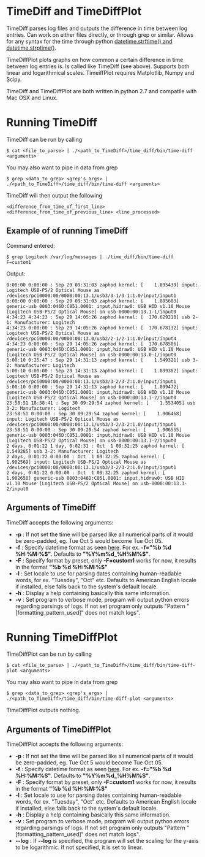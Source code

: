 TimeDiff and TimeDiffPlot
=========================

TimeDiff parses log files and outputs the difference in time between log entries. Can work on either files directly, or through grep or similar. Allows for any syntax for the time through python [datetime.strftime() and datetime.strptime()](https://docs.python.org/2/library/datetime.html#strftime-and-strptime-behavior "Syntax for entering time formats").

TimeDiffPlot plots graphs on how common a certain difference in time between log entries is. Is called like TimeDiff (see above). Supports both linear and logarithmical scales. TimeiffPlot requires Matplotlib, Numpy and Scipy.

TimeDiff and TimeDiffPlot are both written in python 2.7 and compatile with Mac OSX and Linux.

Running TimeDiff
================

TimeDiff can be run by calling

    $ cat <file_to_parse> | ./<path_to_TimeDiff>/time_diff/bin/time-diff <arguments>

You may also want to pipe in data from grep

    $ grep <data_to_grep> <grep's_args> | ./<path_to_TimeDiff>/time_diff/bin/time-diff <arguments>

TimeDiff will then output the following

    <difference_from_time_of_first_line> <difference_from_time_of_previous_line> <line_processed>

Example of of running TimeDiff
------------------------------

Command entered:

    $ grep Logitech /var/log/messages | ./time_diff/bin/time-diff F=custom1
    
Output:

    
    0:00:00 0:00:00 : Sep 29 09:31:03 zaphod kernel: [    1.895439] input: Logitech USB-PS/2 Optical Mouse as /devices/pci0000:00/0000:00:13.1/usb3/3-1/3-1:1.0/input/input1
    0:00:00 0:00:00 : Sep 29 09:31:03 zaphod kernel: [    1.895683] generic-usb 0003:046D:C051.0001: input,hidraw0: USB HID v1.10 Mouse [Logitech USB-PS/2 Optical Mouse] on usb-0000:00:13.1-1/input0
    4:34:23 4:34:23 : Sep 29 14:05:26 zaphod kernel: [  170.629218] usb 2-1: Manufacturer: Logitech
    4:34:23 0:00:00 : Sep 29 14:05:26 zaphod kernel: [  170.678132] input: Logitech USB-PS/2 Optical Mouse as /devices/pci0000:00/0000:00:13.0/usb2/2-1/2-1:1.0/input/input4
    4:34:23 0:00:00 : Sep 29 14:05:26 zaphod kernel: [  170.678506] generic-usb 0003:046D:C051.0001: input,hidraw0: USB HID v1.10 Mouse [Logitech USB-PS/2 Optical Mouse] on usb-0000:00:13.0-1/input0
    5:00:10 0:25:47 : Sep 29 14:31:13 zaphod kernel: [    1.549321] usb 3-2: Manufacturer: Logitech
    5:00:10 0:00:00 : Sep 29 14:31:13 zaphod kernel: [    1.899382] input: Logitech USB-PS/2 Optical Mouse as /devices/pci0000:00/0000:00:13.1/usb3/3-2/3-2:1.0/input/input1
    5:00:10 0:00:00 : Sep 29 14:31:13 zaphod kernel: [    1.899472] generic-usb 0003:046D:C051.0001: input,hidraw0: USB HID v1.10 Mouse [Logitech USB-PS/2 Optical Mouse] on usb-0000:00:13.1-2/input0
    23:58:51 18:58:41 : Sep 30 09:29:54 zaphod kernel: [    1.553405] usb 3-2: Manufacturer: Logitech
    23:58:51 0:00:00 : Sep 30 09:29:54 zaphod kernel: [    1.906468] input: Logitech USB-PS/2 Optical Mouse as /devices/pci0000:00/0000:00:13.1/usb3/3-2/3-2:1.0/input/input1
    23:58:51 0:00:00 : Sep 30 09:29:54 zaphod kernel: [    1.906555] generic-usb 0003:046D:C051.0001: input,hidraw0: USB HID v1.10 Mouse [Logitech USB-PS/2 Optical Mouse] on usb-0000:00:13.1-2/input0
    2 days, 0:01:22 1 day, 0:02:31 : Oct  1 09:32:25 zaphod kernel: [    1.549285] usb 3-2: Manufacturer: Logitech
    2 days, 0:01:22 0:00:00 : Oct  1 09:32:25 zaphod kernel: [    1.902569] input: Logitech USB-PS/2 Optical Mouse as /devices/pci0000:00/0000:00:13.1/usb3/3-2/3-2:1.0/input/input1
    2 days, 0:01:22 0:00:00 : Oct  1 09:32:25 zaphod kernel: [    1.902656] generic-usb 0003:046D:C051.0001: input,hidraw0: USB HID v1.10 Mouse [Logitech USB-PS/2 Optical Mouse] on usb-0000:00:13.1-2/input0

Arguments of TimeDiff
---------------------

TimeDiff accepts the following arguments:

* **-p** : If not set the time will be parsed like all numerical parts of it would be zero-padded, eg. Tue Oct 5 would become Tue Oct 05.
* **-f** : Specify datetime format as seen [here](https://docs.python.org/2/library/datetime.html#strftime-and-strptime-behavior "Syntax for entering time formats"). For ex. **-f="%b %d %H:%M:%S"**. Defaults to **"%Y%m%d_%H%M%S"**.
* **-F** : Specify format by preset, only **-F=custom1** works for now, it results in the format **"%b %d %H:%M:%S"**
* **-l** : Set locale to use for parsing dates containing human-readable words, for ex. "Tuesday", "Oct" etc. Defaults to American English locale if installed, else falls back to the system's default locale.
* **-h** : Display a help containing basically this same information.
* **-v** : Set program to verbose mode, program will output python errors regarding parsings of logs. If not set program only outputs "Pattern "[formatting_pattern_used]" does not match logs".

Running TimeDiffPlot
====================

TimeDiffPlot can be run by calling

    $ cat <file_to_parse> | ./<path_to_TimeDiff>/time_diff/bin/time-diff-plot <arguments>

You may also want to pipe in data from grep

    $ grep <data_to_grep> <grep's_args> | ./<path_to_TimeDiff>/time_diff/bin/time-diff-plot <arguments>

TimeDiffPlot outputs nothing.

Arguments of TimeDiffPlot
-------------------------

TimeDiffPlot accepts the following arguments:

* **-p**    : If not set the time will be parsed like all numerical parts of it would be zero-padded, eg. Tue Oct 5 would become Tue Oct 05.
* **-f**    : Specify datetime format as seen [here](https://docs.python.org/2/library/datetime.html#strftime-and-strptime-behavior "Syntax for entering time formats"). For ex. **-f="%b %d %H:%M:%S"**. Defaults to **"%Y%m%d_%H%M%S"**.
* **-F**    : Specify format by preset, only **-F=custom1** works for now, it results in the format **"%b %d %H:%M:%S"**
* **-l**    : Set locale to use for parsing dates containing human-readable words, for ex. "Tuesday", "Oct" etc. Defaults to American English locale if installed, else falls back to the system's default locale.
* **-h**    : Display a help containing basically this same information.
* **-v**    : Set program to verbose mode, program will output python errors regarding parsings of logs. If not set program only outputs "Pattern "[formatting_pattern_used]" does not match logs".
* **--log** : If **--log** is specified, the program will set the scaling for the y-axis to be logarithmic. If not specified, it is set to linear.